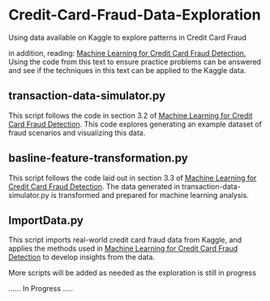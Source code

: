 # Credit-Card-Fraud-Data-Exploration
Using data available on Kaggle to explore patterns in Credit Card Fraud

in addition, reading: <ins>Machine Learning for Credit Card Fraud Detection.</ins> Using the code from this text to ensure practice problems can be answered and see if the techniques in this text can be applied to the Kaggle data. 

## transaction-data-simulator.py 

This script follows the code in section 3.2 of <ins>Machine Learning for Credit Card Fraud Detection</ins>. This code explores generating an example dataset of fraud scenarios and visualizing this data.

## basline-feature-transformation.py

This script follows the code laid out in section 3.3 of <ins>Machine Learning for Credit Card Fraud Detection</ins>. The data generated in transaction-data-simulator.py is transformed and prepared for machine learning analysis. 

## ImportData.py

This script imports real-world credit card fraud data from Kaggle, and applies the methods used in <ins>Machine Learning for Credit Card Fraud Detection</ins> to develop insights from the data. 

More scripts will be added as needed as the exploration is still in progress

...... In Progress ..... 

